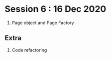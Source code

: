 # Session 6  : 16 Dec 2020
  1. Page object and Page Factory
  
## Extra 
  1. Code refactoring 
 




